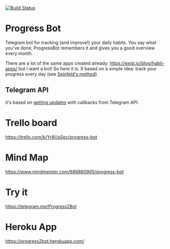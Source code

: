 [![Build Status](https://travis-ci.org/kiote/progressbot.svg?branch=master)](https://travis-ci.org/kiote/progressbot)

# Progress Bot

Telegram bot for tracking (and improve!) your daily habits. You say what you've done, ProgressBot remembers it and gives you a good overview every month.

There are a lot of the same apps created already: https://exist.io/blog/habit-apps/ but I want a bot! So here it is. It based on a simple idea: track your progress every day (see [Seinfeld's method](http://lifehacker.com/281626/jerry-seinfelds-productivity-secret))

## Telegram API

it's based on [getting updates](https://core.telegram.org/bots/api#getting-updates) with callbacks from Telegram API.

# Trello board

https://trello.com/b/Yr8UsSec/progress-bot

# Mind Map

https://www.mindmeister.com/686860905/progress-bot

# Try it

https://telegram.me/Progress2Bot

# Heroku App

https://progress2bot.herokuapp.com/
